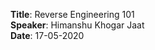 **Title**:   Reverse Engineering 101 <br>
**Speaker**: Himanshu Khogar Jaat <br>
**Date**:    17-05-2020 <br>

